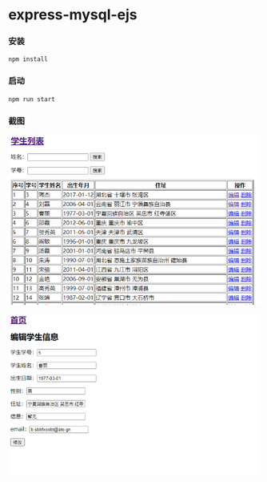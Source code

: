 # express-mysql-ejs

### 安装
```
npm install
```

### 启动
```
npm run start
```
### 截图

![](./public/image/uTools_1608869712678.png)

![](./public/image/uTools_1608870345919.png)